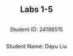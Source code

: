 <div  style="display: flex; flex-direction: column; justify-content: center; align-items: center; height: 100vh;">
<h2>Labs 1-5</h2>
<p>Student ID: 24188515</p>
<p>Student Name: Dayu Liu</p>
</div>

# Lab 1
## AWS Account and Log in
### [1] Log into an IAM user account created for you on AWS.
After receiving the email with original login cridentials, I logged-in and reseted my password accordingly.
![enter image description here](http://127.0.0.1/assets/lab1-1.png)

### [2] Search and open Identity Access Management
Clicked on the top-right panel to access `security cridentials`
![enter image description here](http://127.0.0.1/assets/lab1-2.png)

Under the `access key` tab, create new access key and secret. Store the key and secret into somewhere private and secure.
![enter image description here](http://127.0.0.1/assets/lab1-3.png)

## Set up recent Linux OSes

I am running a windows machine, I decided to go with `ubuntus on windows` because it offers an isolated environment and separated file directory, which sets ease with file management.
![enter image description here](http://127.0.0.1/assets/lab1-4.png)

## Install Linux packages
### [1] Install Python 3.10.x
Because my ubuntu version is already `22.04`, I will get the lastest python version which is `3.10.12`.
To update apt to latest version:
```
sudo apt update
sudo apt -y upgrade
```
![enter image description here](http://127.0.0.1/assets/lab1-5.png)
To check the latest version of python:
`python3 -V`
![enter image description here](http://127.0.0.1/assets/lab1-6.png)
To install pip3:
`sudo apt install -y python3-pip`
![enter image description here](http://127.0.0.1/assets/lab1-7.png)

### [2] Install awscli
To install AWS CLI and upgrade to latest version:
`pip3 install awscli --upgrade`
![enter image description here](http://127.0.0.1/assets/lab1-8.png)

### [3] Configure AWS
To configure and connect to Amazon EC2:
`aws configure`
![enter image description here](http://127.0.0.1/assets/lab1-9.png)

### [4] Install boto3
I find this step redundant as `botocore` is already inluded in AWS Cli package, but just for the spirit:
`pip3 install boto3`
![enter image description here](http://127.0.0.1/assets/lab1-10.png)

## Test the installed environment
### [1] Test the AWS environment
To confirm that we are connected to the `AWS environment`, run a simple command which prints out the region table.
`aws ec2 describe-regions --output table`
![enter image description here](http://127.0.0.1/assets/lab1-11.png)

### [2] Test the Python environment
We executed a command offered by AWS-Cli in the terminal, now we want to test on the python environment to achive a similar goal:
```
python3
>>> import boto3
>>> ec2 = boto3.client('ec2')
>>> response = ec2.describe_regions()
>>> print(response)
```
![enter image description here](http://127.0.0.1/assets/lab1-12.png)

### [3] Write a Python script
Now we create a python script to wrap these lines in one file and also format the reponse into table structure.
The python script is located in `~\cits5503\lab1` in my Ubuntu machine.

#### (1) install dependencies
The pandas library is used here to convert un-tabulated data into structured table.
Run the following code to install the extra dependency
`pip install pandas`

#### (2) explain the code
The code in the script adds an extra step, the reponse data is sent as a parameter into pandas dataframe and then gets printed.
```
import boto3 as bt
import pandas as pd

ec2 = bt.client('ec2')
response = ec2.describe_regions()
regions = response['Regions']
regions_df = pd.DataFrame(regions)
print(regions_df)
```

#### (3) run the script

run the following code to execute the python script:
`python3 lab1.py`

#### [4] get the results
After the script is executed, results are printed in a table structure:
| --- | Endpoint | RegionName | OptInStatus |
| --- | --- | --- | --- |
0| ec2.ap-south-1.amazonaws.com| ap-south-1| opt-in-not-required
1| ec2.eu-north-1.amazonaws.com| eu-north-1| opt-in-not-required
2| ec2.eu-west-3.amazonaws.com| eu-west-3| opt-in-not-required
3| ec2.eu-west-2.amazonaws.com| eu-west-2| opt-in-not-required
4| ec2.eu-west-1.amazonaws.com| eu-west-1| opt-in-not-required
5| ec2.ap-northeast-3.amazonaws.com| ap-northeast-3| opt-in-not-required
6| ec2.ap-northeast-2.amazonaws.com| ap-northeast-2| opt-in-not-required
7| ec2.ap-northeast-1.amazonaws.com| ap-northeast-1| opt-in-not-required
8| ec2.ca-central-1.amazonaws.com| ca-central-1| opt-in-not-required
9| ec2.sa-east-1.amazonaws.com| sa-east-1| opt-in-not-required
10| ec2.ap-southeast-1.amazonaws.com| ap-southeast-1| opt-in-not-required
11| ec2.ap-southeast-2.amazonaws.com| ap-southeast-2| opt-in-not-required
12| ec2.eu-central-1.amazonaws.com| eu-central-1| opt-in-not-required
13| ec2.us-east-1.amazonaws.com| us-east-1| opt-in-not-required
14| ec2.us-east-2.amazonaws.com| us-east-2| opt-in-not-required
15| ec2.us-west-1.amazonaws.com| us-west-1| opt-in-not-required
16| ec2.us-west-2.amazonaws.com| us-west-2| opt-in-not-required

<div  style="page-break-after: always;"></div>

# Lab 2

## Create an EC2 instance using awscli
### [1] Create a security group
Create a security group with the name of my student number `24188516-sg`, `--group-name` specifies the group name and `--description` adds a description.
```
aws ec2 create-security-group --group-name 24188516-sg --description "security group for development environment"
```
![enter image description here](http://127.0.0.1/assets/lab2-1.png)
The response will return the GroupId being created.
### [2] Authorise inbound traffic for ssh
Create a rule to add tcp permission to this security group, `--protocol` specifies which internet protocol, `--port` specifies which port used for connection and `--cidr` specifies IP routing.
```
aws ec2 authorize-security-group-ingress --group-name 24188516-sg --protocol tcp --port 22 --cidr 0.0.0.0/0
```
![enter image description here](http://127.0.0.1/assets/lab2-2.png)

The response will return the newly created rule along with specific rulesets.

### [3] Create a key pair
Now we need to create a `private key` and `public key` pair for encrypted connection. The `generated private key` is then saved as plain-text into `24188516-key.pem` file.
```
aws ec2 create-key-pair --key-name 24188516-key --query 'KeyMaterial' --output text > 24188516-key.pem
```

To use this key on Linux, copy the file to a directory ~/.ssh and change the permissions to:
```
chmod 400 24188516-key.pem
```
This grants the owner of the file read permission, the output is as follow:
![enter image description here](http://127.0.0.1/assets/lab2-3.png)
![enter image description here](http://127.0.0.1/assets/lab2-4.png)

### [4] Create the instance 
Because my student number is `24188516`, create an ec2 instance in `eu-north-1` region. `--image-id` specifies ami id with preset configurations, mine is `ami-07a0715df72e58928`. `--instance-type` is set to t2.micro, and we are using the private key `24188516-key`
```
 aws ec2 run-instances --image-id ami-07a0715df72e58928 --security-group-ids 24188516-sg --count 1 --instance-type t3.micro --key-name 24188516-key --query 'Instances[0].InstanceId'
 ```

For some reason, at the moment I was working on the lab, t2.micro container is not supported so I switched to t3.micro. The instance is created with instance id `i-0553e2ea0492e1c73`
![enter image description here](http://127.0.0.1/assets/lab2-6.png)
![enter image description here](http://127.0.0.1/assets/lab2-5.png)

### [5] Add a tag to your Instance
Now we have the instance id `i-0553e2ea0492e1c73`, add a tag that specifies the name, the value should be my student number with -vm `24188516-vm` for using single instance.
 ```
  aws ec2 create-tags --resources i-0553e2ea0492e1c73 --tags Key=Name,Value=24188516-vm
 ```

### [6] Get the public IP address
describe-instances returns available information to the instance with `--instance-ids`, since we only want the IP address for ssh purpose, the query limits the output to only `Reservations[0].Instances[0].PublicIpAddress`
```
aws ec2 describe-instances --instance-ids i-0553e2ea0492e1c73 --query 'Reservations[0].Instances[0].PublicIpAddress'
```
![enter image description here](http://127.0.0.1/assets/lab2-7.png)

### [7] Connect to the instance via ssh
Use the stored pem key to connect to the public IP `16.171.151.20` of the instance via SSH
```
ssh -i 24188516-key.pem ubuntu@16.171.151.20
```
Now that the server is connected, we can see system information on the console:
![enter image description here](http://127.0.0.1/assets/lab2-8.png)

### [8] List the created instance using the AWS console
The original instance from step 1-7 was destoyed over night so you might see the instance id has changed because I had to create a new one. This is the screenshot:
![enter image description here](http://127.0.0.1/assets/lab2-9.png)

## Create an EC2 instance with Python Boto3

The script uses boto3 package instead of cli commands. Names of some of the methods and parameters can vary but they achived the same goal. The Group name, key name and instance name all have an appendix **'-2'** to differentiate from the previous practice.

The code is as follows:
```
import  boto3  as  bt
import  os

# constants
GroupName  =  '24188516-sg-2'
KeyName  =  '24188516-key-2'
InstanceName=  '24188516-vm-2'

ec2  =  bt.client('ec2')

# 1 create security group
step1_response  =  ec2.create_security_group(
	Description="security group for development environment",
	GroupName=GroupName
)

# 2 authorise ssh inbound rule
step2_response  =  ec2.authorize_security_group_ingress(
	GroupName=GroupName,
	IpPermissions=[
		{
			'IpProtocol': 'tcp',
			'FromPort': 22,
			'ToPort': 22,
			'IpRanges': [{'CidrIp': '0.0.0.0/0'}]
		}
	]
)

# 3 create key-pair
step3_response  =  ec2.create_key_pair(KeyName=KeyName)
PrivateKey  =  step3_response['KeyMaterial']
## save key-pair
with  open(f'{KeyName}.pem', 'w') as  file:
file.write(PrivateKey)
## grant file permission
os.chmod(f'{KeyName}.pem', 0o400)

# 4 create instance
step4_response  =  ec2.run_instances(
	ImageId='ami-07a0715df72e58928',
	SecurityGroupIds=[GroupName],
	MinCount=1,
	MaxCount=1,
	InstanceType='t3.micro',
	KeyName=KeyName
)
InstanceId  =  step4_response['Instances'][0]['InstanceId']

# 5 create tag
step5_repsonse  =  ec2.create_tags(
	Resources=[InstanceId],
	Tags=[
		{
		'Key': 'Name',
		'Value': InstanceName
		}
	]
)

# 6 get IP address
step6_response  =  ec2.describe_instances(InstanceIds=[InstanceId])
# Extract the public IP address
public_ip_address  =  step6_response['Reservations'][0]['Instances'][0]['PublicIpAddress']

# print all responses
print(f"{step1_response}\n{step2_response}\n{PrivateKey}\n{InstanceId}\n{step5_repsonse}\n{public_ip_address}\n")
```

After the script is executed, the repsonses of each step is printed as follows:
![enter image description here](http://127.0.0.1/assets/lab2-10.png)

Go to the AWS console to check the created instance;
![enter image description here](http://127.0.0.1/assets/lab2-11.png)

## Use Docker inside a Linux OS

### [1] Install Docker
```
sudo apt install docker.io -y
```

### [2] Start Docker
```
sudo systemctl start docker
```

### [3] Enable Docker
```
sudo systemctl enable docker
```

### [4] Check the version

```
docker --version
```

### [5] Build and run an httpd container

Create a directory called html

Edit a file index.html inside the html directory and add the following content

```
  <html>
    <head> </head>
    <body>
      <p>Hello World!</p>
    </body>
  </html>
```

Create a file called Dockerfile outside the html directory with the following content:

```
FROM httpd:2.4
COPY ./html/ /usr/local/apache2/htdocs/
```

Build a docker image

```
docker build -t my-apache2 .
```

If you run into permission errors, you may need add your user to the docker group:

```
sudo usermod -a -G docker <username>
```

Be sure to log out and log back in for this change to take effect.

Run the image

```
docker run -p 80:80 -dit --name my-app my-apache2
```

Open a browser and access address: http://localhost or http://127.0.0.1. 

Confirm you get "Hello World!"

### [6] Other docker commands

To check what is running

```
docker ps -a
```
To stop and remove the container

```
docker stop my-app
docker rm my-app
```

<div  style="page-break-after: always;"></div>

# Lab 3

<div  style="page-break-after: always;"></div>

# Lab 4

<div  style="page-break-after: always;"></div>

# Lab 5
<!--stackedit_data:
eyJoaXN0b3J5IjpbMzczODk0MzUwLC0yMDUwMDEyMTMyLC05ND
gxODc0LDU2MDg1OTQxNiwxNDM2Mzg0MzY2LC05MTE2NDA2MjAs
LTIwODg3NDY2MTJdfQ==
-->